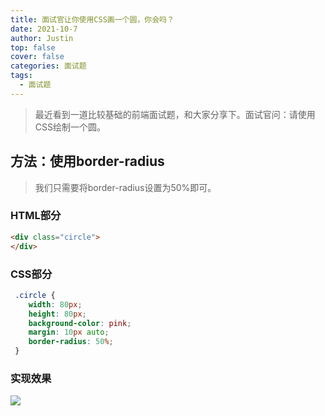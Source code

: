 ```yaml
---
title: 面试官让你使用CSS画一个圆，你会吗？
date: 2021-10-7
author: Justin
top: false
cover: false
categories: 面试题
tags:
  - 面试题
---
```


>最近看到一道比较基础的前端面试题，和大家分享下。面试官问：请使用CSS绘制一个圆。

## 方法：使用border-radius
>我们只需要将border-radius设置为50%即可。

### HTML部分
```html
<div class="circle">
</div>
```

### CSS部分
```css
 .circle {
	width: 80px;
	height: 80px;
	background-color: pink;
	margin: 10px auto;
	border-radius: 50%;
 }
```

### 实现效果
![](https://img-blog.csdnimg.cn/img_convert/c67be70c08308c258dce8a347b2ab46e.png)
